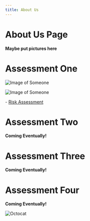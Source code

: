 ```yaml
---
title: About Us
---
```

About Us Page
=====

**Maybe put pictures here**



# Assessment One
![Image of Someone](https://github.com/7SeasOfSomething/UnnamedGame/blob/master/docs/images/test_temp.png)

![Image of Someone](https://raw.githubusercontent.com/7SeasOfSomething/UnnamedGame/master/docs/images/test_temp.png)


<p> - <a href="https://github.com/7SeasOfSomething/UnnamedGame/raw/master/docs/assessment1/risk1%20TEMP.pdf">Risk Assessment</a></p>

# Assessment Two
**Coming Eventually!**
# Assessment Three
**Coming Eventually!**
# Assessment Four
**Coming Eventually!**

![Octocat](https://assets-cdn.github.com/images/icons/emoji/octocat.png)

